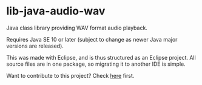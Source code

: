 # lib-java-audio-wav

Java class library providing WAV format audio playback.

Requires Java SE 10 or later (subject to change as newer Java major versions are released).

This was made with Eclipse, and is thus structured as an Eclipse project. All source files are in one package, so migrating it to another IDE is simple.

Want to contribute to this project? Check [here](CONTRIBUTING.md) first.
